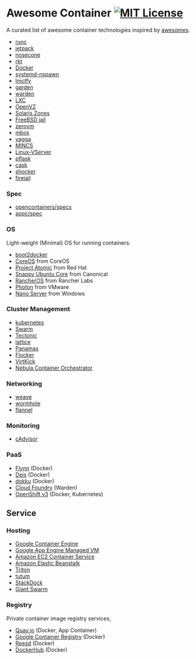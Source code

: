 # Awesome Container [![MIT License](http://img.shields.io/badge/license-MIT-blue.svg?style=flat-square)][license]

[license]: https://github.com/tcnksm/awesome-container/blob/master/LICENSE

A curated list of awesome container technologies inspired by [awesomes](https://github.com/sindresorhus/awesome).

- [runc](https://github.com/opencontainers/runc)
- [jetpack](https://github.com/3ofcoins/jetpack)
- [nosecone](https://github.com/cdaylward/nosecone)
- [rkt](https://github.com/coreos/rkt) 
- [Docker](https://www.docker.com/) 
- [systemd-nspawn](http://fedoraproject.org/wiki/Features/SystemdLightweightContainers)
- [lmctfy](https://github.com/google/lmctfy)
- [garden](https://github.com/cloudfoundry-incubator/garden)
- [warden](https://github.com/cloudfoundry/warden)
- [LXC](https://linuxcontainers.org/)
- [OpenVZ](https://openvz.org/Main_Page)
- [Solaris Zones](http://docs.oracle.com/cd/E26502_01/html/E29024/toc.html)
- [FreeBSD jail](http://www.freebsd.org/cgi/man.cgi?query=jail&format=html)
- [zerovm](https://github.com/zerovm/zerovm)
- [mbox](https://github.com/tsgates/mbox)
- [vagga](https://github.com/tailhook/vagga)
- [MINCS](https://github.com/mhiramat/mincs)
- [Linux-VServer](http://linux-vserver.org/)
- [pflask](https://github.com/ghedo/pflask)
- [cask](https://github.com/ianpreston/cask)
- [shocker](https://github.com/stamf/shocker)
- [firejail](https://github.com/netblue30/firejail)


### Spec

- [opencontainers/specs](https://github.com/opencontainers/specs)
- [appc/spec](https://github.com/appc/spec)

### OS 

Light-weight (Minimal) OS for running containers.

- [boot2docker](http://boot2docker.io/) 
- [CoreOS](https://coreos.com/) from CoreOS
- [Project Atomic](http://www.projectatomic.io/) from Red Hat
- [Snappy Ubuntu Core](http://www.ubuntu.com/cloud/tools/snappy) from Canonical
- [RancherOS](http://rancher.com/rancher-os/) from Rancher Labs
- [Photon](https://vmware.github.io/photon/) from VMware
- [Nano Server]([http://blogs.technet.com/b/windowsserver/archive/2015/04/08/microsoft-announces-nano-server-for-modern-apps-and-cloud.aspx) from Windows

### Cluster Management

- [kubernetes](http://kubernetes.io/)
- [Swarm](https://docs.docker.com/engine/swarm/)
- [Tectonic](https://tectonic.com/)
- [lattice](http://lattice.cf/index.html)
- [Panamax](http://panamax.io/)
- [Flocker](https://github.com/ClusterHQ/flocker)
- [VirtKick](https://github.com/virtkick/virtkick)
- [Nebula Container Orchestrator](http://nebula.readthedocs.io/en/latest/)

### Networking

- [weave](http://weave.works/)
- [wormhole](https://github.com/vishvananda/wormhole)
- [flannel](https://github.com/coreos/flannel)

### Monitoring

- [cAdvisor](https://github.com/google/cadvisor)

### PaaS 

- [Flynn](https://flynn.io/) (Docker)
- [Deis](http://deis.io/) (Docker)
- [dokku](https://github.com/progrium/dokku) (Docker)
- [Cloud Foundry](http://cloudfoundry.org/index.html) (Warden)
- [OpenShift v3](https://github.com/openshift/origin) (Docker, Kubernetes)

## Service

### Hosting

- [Google Container Engine](https://cloud.google.com/container-engine/)
- [Google App Engine Managed VM](https://cloud.google.com/appengine/docs/managed-vms/)
- [Amazon EC2 Container Service](http://aws.amazon.com/ecs/)
- [Amazon Elastic Beanstalk](http://docs.aws.amazon.com/elasticbeanstalk/latest/dg/create_deploy_docker.html)
- [Triton](https://www.joyent.com/)
- [tutum](https://www.tutum.co/)
- [StackDock](https://stackdock.com/)
- [Giant Swarm](https://giantswarm.io/)

### Registry

Private container image registry services, 

- [Quay.io](https://quay.io/) (Docker, App Container)
- [Google Container Registry](https://cloud.google.com/tools/container-registry/) (Docker)
- [Reesd](https://reesd.com/) (Docker)
- [DockerHub](https://dockerhub.com/) (Docker)
